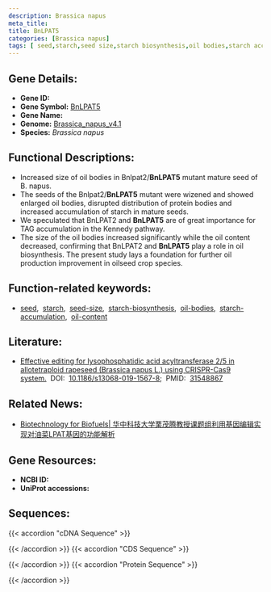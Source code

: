 ```yaml
---
description: Brassica napus
meta_title:
title: BnLPAT5
categories: [Brassica napus]
tags: [ seed,starch,seed size,starch biosynthesis,oil bodies,starch accumulation,oil content ]
---
```


## Gene Details:
- **Gene ID:**	[]()
- **Gene Symbol:** <u>BnLPAT5</u>
- **Gene Name:** 
- **Genome:** [Brassica_napus_v4.1]()
- **Species:** *Brassica napus*

## Functional Descriptions:
   - Increased size of oil bodies in Bnlpat2/**BnLPAT5** mutant mature seed of B. napus.
   - The seeds of the Bnlpat2/**BnLPAT5** mutant were wizened and showed enlarged oil bodies, disrupted distribution of protein bodies and increased accumulation of starch in mature seeds.
   - We speculated that BnLPAT2 and **BnLPAT5** are of great importance for TAG accumulation in the Kennedy pathway.
   - The size of the oil bodies increased significantly while the oil content decreased, confirming that BnLPAT2 and **BnLPAT5** play a role in oil biosynthesis. The present study lays a foundation for further oil production improvement in oilseed crop species.

## Function-related keywords:
   - [seed](/tags/seed/),&nbsp;&nbsp;[starch](/tags/starch/),&nbsp;&nbsp;[seed-size](/tags/seed-size/),&nbsp;&nbsp;[starch-biosynthesis](/tags/starch-biosynthesis/),&nbsp;&nbsp;[oil-bodies](/tags/oil-bodies/),&nbsp;&nbsp;[starch-accumulation](/tags/starch-accumulation/),&nbsp;&nbsp;[oil-content](/tags/oil-content/)

## Literature:
   - [Effective editing for lysophosphatidic acid acyltransferase 2/5 in allotetraploid rapeseed (Brassica napus L.) using CRISPR-Cas9 system.]( https://biotechnologyforbiofuels.biomedcentral.com/articles/10.1186/s13068-019-1567-8)&nbsp;&nbsp;DOI:&nbsp;&nbsp;[10.1186/s13068-019-1567-8](https://biotechnologyforbiofuels.biomedcentral.com/articles/10.1186/s13068-019-1567-8);&nbsp;&nbsp;PMID:&nbsp;&nbsp;[31548867](https://pubmed.ncbi.nlm.nih.gov/31548867/)

## Related News:
   - [Biotechnology for Biofuels| 华中科技大学栗茂腾教授课题组利用基因编辑实现对油菜LPAT基因的功能解析](https://mp.weixin.qq.com/s?__biz=Mzg3MDEwNDEyMg==&mid=2247485835&idx=2&sn=2c4390c0ef9de70eb82f631012f6cd4e&chksm=ce93a4def9e42dc880a9eed0c13555179d9c5288c44ccc8a8b12931420447a53ede65e02d9c8&scene=27#wechat_redirect)

## Gene Resources:
- **NCBI ID:**  [](https://www.ncbi.nlm.nih.gov/gene/?term=)
- **UniProt accessions:** [](https://www.uniprot.org/uniprotkb//entry)



## Sequences:
{{< accordion "cDNA Sequence" >}}

{{< /accordion >}}
{{< accordion "CDS Sequence" >}}

{{< /accordion >}}
{{< accordion "Protein Sequence" >}}

{{< /accordion >}}
